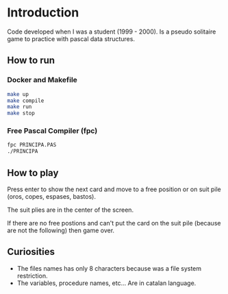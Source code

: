 # Introduction
Code developed when I was a student (1999 - 2000). Is a pseudo solitaire game to practice with pascal data structures.

## How to run

### Docker and Makefile

```bash
make up
make compile
make run
make stop
```

### Free Pascal Compiler (fpc)

```bash
fpc PRINCIPA.PAS
./PRINCIPA
```

## How to play

Press enter to show the next card and move to a free position or on suit pile (oros, copes, espases, bastos).

The suit plies are in the center of the screen.

If there are no free postions and can't put the card on the suit pile (because are not the following) then game over.

## Curiosities

* The files names has only 8 characters because was a file system restriction.
* The variables, procedure names, etc... Are in catalan language.